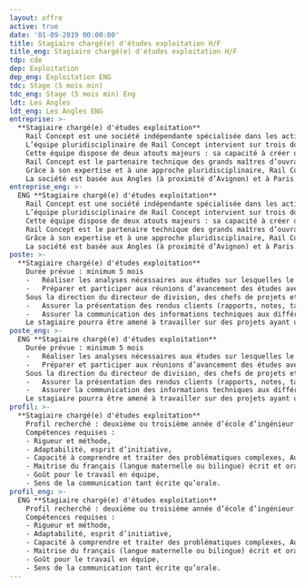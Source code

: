 ```yaml
---
layout: offre
active: true
date: '01-09-2019 00:00:00'
title: Stagiaire chargé(e) d'études exploitation H/F
title_eng: Stagiaire chargé(e) d'études exploitation H/F
tdp: cde
dep: Exploitation
dep_eng: Exploitation ENG
tdc: Stage (5 mois min)
tdc_eng: Stage (5 mois min) Eng
ldt: Les Angles
ldt_eng: Les Angles ENG
entreprise: >-
  **Stagiaire chargé(e) d'études exploitation**  
    Rail Concept est une société indépendante spécialisée dans les activités d’études et de conseil liées à la création et l’aménagement d’infrastructures ferroviaires.  
    L’équipe pluridisciplinaire de Rail Concept intervient sur trois domaines : les études d’infrastructures, les études d’exploitation/sécurité et les études économiques.  
    Cette équipe dispose de deux atouts majeurs : sa capacité à créer des outils experts, puissants et innovants grâce à son département informatique et son approche collaborative orientée vers les besoins de ses clients.  
    Rail Concept est le partenaire technique des grands maîtres d’ouvrages ferroviaires pour imaginer et concevoir avec eux l’avenir du ferroviaire (Etats, SNCF Réseau, AOT, …). Elle développe des solutions d’ingénierie réellement innovantes et des outils de modélisation qui permettent d’anticiper les répercussions de chaque décision.  
    Grâce à son expertise et à une approche pluridisciplinaire, Rail Concept intervient à tous les stades de la conception des infrastructures ferroviaires : définition des besoins, prévision de trafic, optimisation des capacités d’infrastructure, amélioration des infrastructures ferroviaires y compris la création d’infrastructures nouvelles, évaluation du coût d’un projet (coûts d’investissement, coûts d’exploitation et coûts de maintenance), montages contractuels financiers et juridiques, pilotage de projets, gestion des coûts.  
    La société est basée aux Angles (à proximité d’Avignon) et à Paris.
entreprise_eng: >-
  ENG **Stagiaire chargé(e) d'études exploitation**  
    Rail Concept est une société indépendante spécialisée dans les activités d’études et de conseil liées à la création et l’aménagement d’infrastructures ferroviaires.  
    L’équipe pluridisciplinaire de Rail Concept intervient sur trois domaines : les études d’infrastructures, les études d’exploitation/sécurité et les études économiques.  
    Cette équipe dispose de deux atouts majeurs : sa capacité à créer des outils experts, puissants et innovants grâce à son département informatique et son approche collaborative orientée vers les besoins de ses clients.  
    Rail Concept est le partenaire technique des grands maîtres d’ouvrages ferroviaires pour imaginer et concevoir avec eux l’avenir du ferroviaire (Etats, SNCF Réseau, AOT, …). Elle développe des solutions d’ingénierie réellement innovantes et des outils de modélisation qui permettent d’anticiper les répercussions de chaque décision.  
    Grâce à son expertise et à une approche pluridisciplinaire, Rail Concept intervient à tous les stades de la conception des infrastructures ferroviaires : définition des besoins, prévision de trafic, optimisation des capacités d’infrastructure, amélioration des infrastructures ferroviaires y compris la création d’infrastructures nouvelles, évaluation du coût d’un projet (coûts d’investissement, coûts d’exploitation et coûts de maintenance), montages contractuels financiers et juridiques, pilotage de projets, gestion des coûts.  
    La société est basée aux Angles (à proximité d’Avignon) et à Paris.
poste: >-
  **Stagiaire chargé(e) d'études exploitation**
    Durée prévue : minimum 5 mois
    -	Réaliser les analyses nécessaires aux études sur lesquelles le stagiaire sera impliquée en coordination avec chacun des chefs de projet. En début de stage, le stagiaire sera encadré et formé par les chefs de projet, l’objectif étant qu’il puisse gagner en autonomie au fur et mesure des études réalisées,
    -	Préparer et participer aux réunions d’avancement des études avec le maitre d’ouvrage.  
    Sous la direction du directeur de division, des chefs de projets et des ingénieurs :
    -	Assurer la présentation des rendus clients (rapports, notes, tableaux, schémas, comptes-rendus…) ;
    -	Assurer la communication des informations techniques aux différents intervenants du projet en accord avec le Directeur de Division ou le Chef de Projet.  
    Le stagiaire pourra être amené à travailler sur des projets ayant une composante socio- économique (prévision de trafic, étude de la demande, étude territoriale) ou infrastructure.
poste_eng: >-
  ENG **Stagiaire chargé(e) d'études exploitation**
    Durée prévue : minimum 5 mois
    -	Réaliser les analyses nécessaires aux études sur lesquelles le stagiaire sera impliquée en coordination avec chacun des chefs de projet. En début de stage, le stagiaire sera encadré et formé par les chefs de projet, l’objectif étant qu’il puisse gagner en autonomie au fur et mesure des études réalisées,
    -	Préparer et participer aux réunions d’avancement des études avec le maitre d’ouvrage.  
    Sous la direction du directeur de division, des chefs de projets et des ingénieurs :
    -	Assurer la présentation des rendus clients (rapports, notes, tableaux, schémas, comptes-rendus…) ;
    -	Assurer la communication des informations techniques aux différents intervenants du projet en accord avec le Directeur de Division ou le Chef de Projet.  
    Le stagiaire pourra être amené à travailler sur des projets ayant une composante socio- économique (prévision de trafic, étude de la demande, étude territoriale) ou infrastructure.
profil: >-
  **Stagiaire chargé(e) d'études exploitation**
    Profil recherché : deuxième ou troisième année d’école d’ingénieur ou équivalent
    Compétences requises :
    - Rigueur et méthode,
    - Adaptabilité, esprit d’initiative,
    - Capacité à comprendre et traiter des problématiques complexes, Autonomie,
    - Maitrise du français (langue maternelle ou bilingue) écrit et oral,
    - Goût pour le travail en équipe,
    - Sens de la communication tant écrite qu’orale.
profil_eng: >-
  ENG **Stagiaire chargé(e) d'études exploitation**
    Profil recherché : deuxième ou troisième année d’école d’ingénieur ou équivalent
    Compétences requises :
    - Rigueur et méthode,
    - Adaptabilité, esprit d’initiative,
    - Capacité à comprendre et traiter des problématiques complexes, Autonomie,
    - Maitrise du français (langue maternelle ou bilingue) écrit et oral,
    - Goût pour le travail en équipe,
    - Sens de la communication tant écrite qu’orale.
---
```



